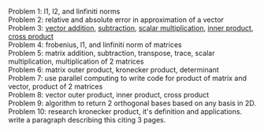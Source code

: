 Problem 1: l1, l2, and linfiniti norms  
Problem 2: relative and absolute error in approximation of a vector  
Problem 3: [vector addition](https://jaredcl1994.github.io/math4610/SoftwareManual/vectoradd), [subtraction](), [scalar multiplication](), [inner product](), [cross product]()  
Problem 4: frobenius, l1, and linfiniti norm of matrices  
Problem 5: matrix addition, subtraction, transpose, trace, scalar multiplication, multiplication of 2 matrices  
Problem 6: matrix outer product, kronecker product, determinant  
Problem 7: use parallel computing to write code for product of matrix and vector, product of 2 matrices  
Problem 8: vector outer product, inner product, cross product  
Problem 9: algorithm to return 2 orthogonal bases based on any basis in 2D.  
Problem 10: research kronecker product, it's definition and applications. write a paragraph describing this citing 3 pages.  
